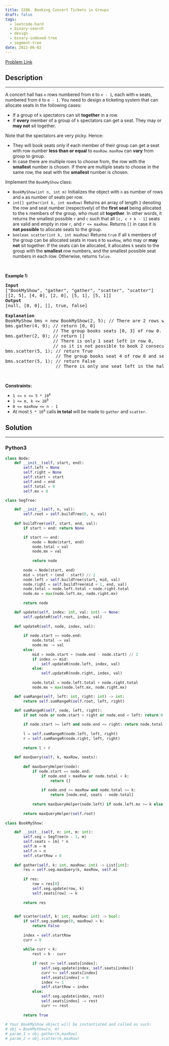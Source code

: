 ```yaml
---
title: 2286. Booking Concert Tickets in Groups
draft: false
tags: 
  - leetcode-hard
  - binary-search
  - design
  - binary-indexed-tree
  - segment-tree
date: 2022-06-02
---
```


[Problem Link](https://leetcode.com/problems/booking-concert-tickets-in-groups/)

## Description

---
<p>A concert hall has <code>n</code> rows numbered from <code>0</code> to <code>n - 1</code>, each with <code>m</code> seats, numbered from <code>0</code> to <code>m - 1</code>. You need to design a ticketing system that can allocate seats in the following cases:</p>

<ul>
	<li>If a group of <code>k</code> spectators can sit <strong>together</strong> in a row.</li>
	<li>If <strong>every</strong> member of a group of <code>k</code> spectators can get a seat. They may or <strong>may not</strong> sit together.</li>
</ul>

<p>Note that the spectators are very picky. Hence:</p>

<ul>
	<li>They will book seats only if each member of their group can get a seat with row number <strong>less than or equal</strong> to <code>maxRow</code>. <code>maxRow</code> can <strong>vary</strong> from group to group.</li>
	<li>In case there are multiple rows to choose from, the row with the <strong>smallest</strong> number is chosen. If there are multiple seats to choose in the same row, the seat with the <strong>smallest</strong> number is chosen.</li>
</ul>

<p>Implement the <code>BookMyShow</code> class:</p>

<ul>
	<li><code>BookMyShow(int n, int m)</code> Initializes the object with <code>n</code> as number of rows and <code>m</code> as number of seats per row.</li>
	<li><code>int[] gather(int k, int maxRow)</code> Returns an array of length <code>2</code> denoting the row and seat number (respectively) of the <strong>first seat</strong> being allocated to the <code>k</code> members of the group, who must sit <strong>together</strong>. In other words, it returns the smallest possible <code>r</code> and <code>c</code> such that all <code>[c, c + k - 1]</code> seats are valid and empty in row <code>r</code>, and <code>r &lt;= maxRow</code>. Returns <code>[]</code> in case it is <strong>not possible</strong> to allocate seats to the group.</li>
	<li><code>boolean scatter(int k, int maxRow)</code> Returns <code>true</code> if all <code>k</code> members of the group can be allocated seats in rows <code>0</code> to <code>maxRow</code>, who may or <strong>may not</strong> sit together. If the seats can be allocated, it allocates <code>k</code> seats to the group with the <strong>smallest</strong> row numbers, and the smallest possible seat numbers in each row. Otherwise, returns <code>false</code>.</li>
</ul>

<p>&nbsp;</p>
<p><strong class="example">Example 1:</strong></p>

<pre>
<strong>Input</strong>
[&quot;BookMyShow&quot;, &quot;gather&quot;, &quot;gather&quot;, &quot;scatter&quot;, &quot;scatter&quot;]
[[2, 5], [4, 0], [2, 0], [5, 1], [5, 1]]
<strong>Output</strong>
[null, [0, 0], [], true, false]

<strong>Explanation</strong>
BookMyShow bms = new BookMyShow(2, 5); // There are 2 rows with 5 seats each 
bms.gather(4, 0); // return [0, 0]
                  // The group books seats [0, 3] of row 0. 
bms.gather(2, 0); // return []
                  // There is only 1 seat left in row 0,
                  // so it is not possible to book 2 consecutive seats. 
bms.scatter(5, 1); // return True
                   // The group books seat 4 of row 0 and seats [0, 3] of row 1. 
bms.scatter(5, 1); // return False
                   // There is only one seat left in the hall.
</pre>

<p>&nbsp;</p>
<p><strong>Constraints:</strong></p>

<ul>
	<li><code>1 &lt;= n &lt;= 5 * 10<sup>4</sup></code></li>
	<li><code>1 &lt;= m, k &lt;= 10<sup>9</sup></code></li>
	<li><code>0 &lt;= maxRow &lt;= n - 1</code></li>
	<li>At most <code>5 * 10<sup>4</sup></code> calls <strong>in total</strong> will be made to <code>gather</code> and <code>scatter</code>.</li>
</ul>


## Solution

---
### Python3
``` py title='booking-concert-tickets-in-groups'
class Node:
    def __init__(self, start, end):
        self.left = None
        self.right = None
        self.start = start
        self.end = end
        self.total = 0
        self.mx = 0

class SegTree:

    def __init__(self, n, val):
        self.root = self.buildTree(0, n, val)
    
    def buildTree(self, start, end, val):
        if start > end: return None

        if start == end:
            node = Node(start, end)
            node.total = val
            node.mx = val
            
            return node
        
        node = Node(start, end)
        mid = start + (end - start) // 2
        node.left = self.buildTree(start, mid, val)
        node.right = self.buildTree(mid + 1, end, val)
        node.total = node.left.total + node.right.total
        node.mx = max(node.left.mx, node.right.mx)
        
        return node

    def update(self, index: int, val: int) -> None:
        self.updateR(self.root, index, val)
    
    def updateR(self, node, index, val):
        
        if node.start == node.end:
            node.total -= val
            node.mx -= val
        else:
            mid = node.start + (node.end - node.start) // 2
            if index <= mid:
                self.updateR(node.left, index, val)
            else:
                self.updateR(node.right, index, val)
            
            node.total = node.left.total + node.right.total
            node.mx = max(node.left.mx, node.right.mx)

    def sumRange(self, left: int, right: int) -> int:
        return self.sumRangeR(self.root, left, right)
    
    def sumRangeR(self, node, left, right):   
        if not node or node.start > right or node.end < left: return 0

        if node.start >= left and node.end <= right: return node.total
        
        l = self.sumRangeR(node.left, left, right)
        r = self.sumRangeR(node.right, left, right)
        
        return l + r
    
    def maxQuery(self, k, maxRow, seats):
        
        def maxQueryHelper(node):
            if node.start == node.end:
                if node.end > maxRow or node.total < k:
                    return []
                
                if node.end <= maxRow and node.total >= k:
                    return [node.end, seats - node.total]
        
            return maxQueryHelper(node.left) if node.left.mx >= k else maxQueryHelper(node.right)
        
        return maxQueryHelper(self.root)
        
class BookMyShow:

    def __init__(self, n: int, m: int):
        self.seg = SegTree(n - 1, m)  
        self.seats = [m] * n
        self.m = m
        self.n = n
        self.startRow = 0
        
    def gather(self, k: int, maxRow: int) -> List[int]:
        res = self.seg.maxQuery(k, maxRow, self.m)
        
        if res:
            row = res[0]
            self.seg.update(row, k)
            self.seats[row] -= k
        
        return res
        

    def scatter(self, k: int, maxRow: int) -> bool:
        if self.seg.sumRange(0, maxRow) < k:
            return False
    
        index = self.startRow
        curr = 0
        
        while curr < k:
            rest = k - curr
            
            if rest >= self.seats[index]:
                self.seg.update(index, self.seats[index])
                curr += self.seats[index]
                self.seats[index] = 0
                index += 1
                self.startRow = index
            else:
                self.seg.update(index, rest)
                self.seats[index] -= rest
                curr += rest
        
        return True
        
# Your BookMyShow object will be instantiated and called as such:
# obj = BookMyShow(n, m)
# param_1 = obj.gather(k,maxRow)
# param_2 = obj.scatter(k,maxRow)
```

